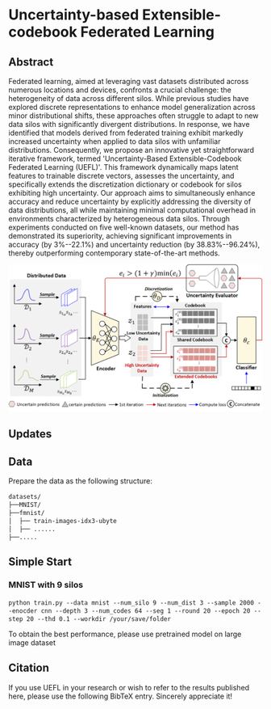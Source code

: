 # Uncertainty-based Extensible-codebook Federated Learning


## Abstract
Federated learning, aimed at leveraging vast datasets distributed across numerous locations and devices, confronts a crucial challenge: the heterogeneity of data across different silos. While previous studies have explored discrete representations to enhance model generalization across minor distributional shifts, these approaches often struggle to adapt to new data silos with significantly divergent distributions. In response, we have identified that models derived from federated training exhibit markedly increased uncertainty when applied to data silos with unfamiliar distributions. Consequently, we propose an innovative yet straightforward iterative framework, termed 'Uncertainty-Based Extensible-Codebook Federated Learning (UEFL)'. This framework dynamically maps latent features to trainable discrete vectors, assesses the uncertainty, and specifically extends the discretization dictionary or codebook for silos exhibiting high uncertainty. Our approach aims to simultaneously enhance accuracy and reduce uncertainty by explicitly addressing the diversity of data distributions, all while maintaining minimal computational overhead in environments characterized by heterogeneous data silos. Through experiments conducted on five well-known datasets, our method has demonstrated its superiority, achieving significant improvements in accuracy (by 3\%--22.1\%) and uncertainty reduction (by 38.83\%--96.24\%), thereby outperforming contemporary state-of-the-art methods.

![image](https://github.com/destiny301/uefl/blob/main/flowchart.png)

## Updates

## Data
Prepare the data as the following structure:
```shell
datasets/
├──MNIST/
├──fmnist/
│  ├── train-images-idx3-ubyte
│  ├── ......
├──.....
```

## Simple Start
### MNIST with 9 silos
```shell
python train.py --data mnist --num_silo 9 --num_dist 3 --sample 2000 --enocder cnn --depth 3 --num_codes 64 --seg 1 --round 20 --epoch 20 --step 20 --thd 0.1 --workdir /your/save/folder
```
To obtain the best performance, please use pretrained model on large image dataset

## Citation
If you use UEFL in your research or wish to refer to the results published here, please use the following BibTeX entry. Sincerely appreciate it!
